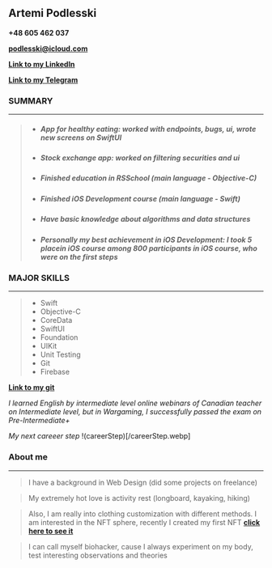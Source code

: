 ## Artemi Podlesski

**+48 605 462 037**

**podlesski@icloud.com**

**[Link to my LinkedIn](https://www.linkedin.com/in/artemipodlesski/)**

**[Link to my Telegram](https://t.me/podlesski)**

### SUMMARY
-----------------------

>- ##### App for healthy eating: worked with endpoints, bugs, ui, wrote new screens on SwiftUI
>- ##### Stock exchange app: worked on filtering securities and ui
>- ##### Finished education in RSSchool (main language - Objective-C)
>- ##### Finished iOS Development course (main language - Swift)
>- ##### Have basic knowledge about algorithms and data structures
>- ##### Personally my best achievement in iOS Development: I took 5 placein iOS course among 800 participants in iOS course, who were on the first steps

### MAJOR SKILLS
-----------------------

>* Swift
>* Objective-C
>* CoreData
>* SwiftUI
>* Foundation
>* UIKit
>* Unit Testing
>* Git
>* Firebase

**[Link to my git](https://github.com/podlesski)**

*I learned English by intermediate level online webinars of Canadian teacher on Intermediate level, but in Wargaming, I successfully passed the exam on Pre-Intermediate+*

*My next careeer step*
!(careerStep)[/careerStep.webp]

### About me
------------

> I have a background in Web Design (did some projects on freelance)

> My extremely hot love is activity rest (longboard, kayaking, hiking)

> Also, I am really into clothing customization with different methods. I am interested in the NFT sphere, recently I created my first NFT **[click here to see it](https://opensea.io/assets/ethereum/0x495f947276749ce646f68ac8c248420045cb7b5e/86001667718983620698130212343598809880325701239566260937019935848267700502529)**

> I can call myself biohacker, cause I always experiment on my body, test interesting observations and theories

